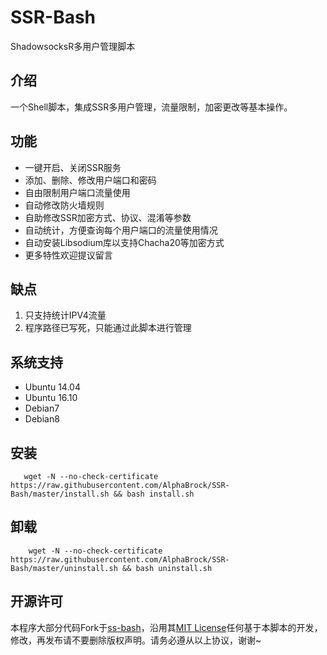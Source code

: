 # SSR-Bash #
ShadowsocksR多用户管理脚本

## 介绍 ##
一个Shell脚本，集成SSR多用户管理，流量限制，加密更改等基本操作。


## 功能 ##
- 一键开启、关闭SSR服务
- 添加、删除、修改用户端口和密码
- 自由限制用户端口流量使用
- 自动修改防火墙规则
- 自助修改SSR加密方式、协议、混淆等参数
- 自动统计，方便查询每个用户端口的流量使用情况
- 自动安装Libsodium库以支持Chacha20等加密方式
- 更多特性欢迎提议留言

## 缺点 ##
1. 只支持统计IPV4流量
2. 程序路径已写死，只能通过此脚本进行管理

## 系统支持 ##
- Ubuntu 14.04
- Ubuntu 16.10
- Debian7
- Debian8

## 安装 ##
`   wget -N --no-check-certificate https://raw.githubusercontent.com/AlphaBrock/SSR-Bash/master/install.sh && bash install.sh`
## 卸载 ##
`    wget -N --no-check-certificate https://raw.githubusercontent.com/AlphaBrock/SSR-Bash/master/uninstall.sh && bash uninstall.sh`
## 开源许可 ##
本程序大部分代码Fork于[ss-bash](https://github.com/hellofwy/ss-bash)，沿用其[MIT License](https://github.com/hellofwy/ss-bash/blob/master/LICENSE)任何基于本脚本的开发，修改，再发布请不要删除版权声明。请务必遵从以上协议，谢谢~
